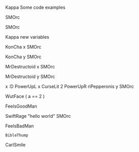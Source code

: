Kappa Some code examples

SMOrc

SMOrc

Kappa new variables

KonCha x SMOrc

KonCha y SMOrc

MrDestructoid x SMOrc

MrDestructoid y SMOrc

x :D PowerUpL x CurseLit 2 PowerUpR riPepperonis y SMOrc

WutFace ( a == 2 ) 

FeelsGoodMan

SwiftRage "hello world" SMOrc

FeelsBadMan

	BibleThump

CarlSmile